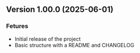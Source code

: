 ## Version 1.00.0 (2025-06-01)

### Fetures

- Initial release of the project
- Basic structure with a README and CHANGELOG

